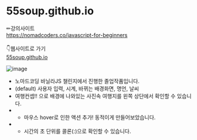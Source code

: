 # 55soup.github.io

✏강의사이트<br>
https://nomadcoders.co/javascript-for-beginners 
<br><br>
👇웹사이트로 가기<br>
[55soup.github.io](https://55soup.github.io)

![image](https://user-images.githubusercontent.com/86298664/174797097-87546bf6-8aa6-4e73-9eb3-ad1e3dce31a2.png)

- 노마드코딩 바닐라JS 챌린지에서 진행한 졸업작품입니다.
- (default) 사용자 입력, 시계, 바뀌는 배경화면, 명언, 날씨
- 여행컨셉!! 으로 배경에 나와있는 사진속 여행지를 왼쪽 상단에서 확인할 수 있습니다.
- + 마우스 hover로 인한 액션 추가! 동적이게 만들어보았습니다.
- + 시간의 초 단위를 콜론(:)으로 확인할 수 있습니다.
